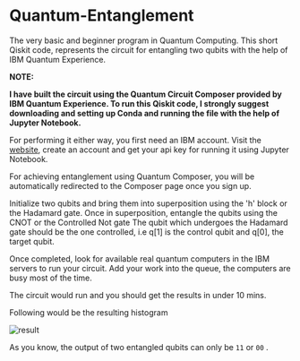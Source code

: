 # Quantum-Entanglement
The very basic and beginner program in Quantum Computing. This short Qiskit code, represents the circuit for entangling two qubits with the help of IBM Quantum Experience.

**NOTE:**

**I have built the circuit using the Quantum Circuit Composer provided by IBM Quantum Experience. To run this Qiskit code, I strongly suggest downloading and setting up Conda
and running the file with the help of Jupyter Notebook.**

For performing it either way, you first need an IBM account. Visit the [website](https://quantum-computing.ibm.com), create an account and get your api key for running it
using Jupyter Notebook.

For achieving entanglement using Quantum Composer, you will be automatically redirected to the Composer page once you sign up. 

Initialize two qubits and bring them into superposition using the 'h' block or the Hadamard gate. Once in superposition, entangle the qubits using the CNOT or the Controlled Not gate 
The qubit which undergoes the Hadamard gate should be the one controlled, i.e q[1] is the control qubit and q[0], the target qubit.

Once completed, look for available real quantum computers in the IBM servers to run your circuit. Add your work into the queue, the computers are busy most of the time.

The circuit would run and you should get the results in under 10 mins.

Following would be the resulting histogram

![result](https://imgur.com/hZoFOCr)

As you know, the output of two entangled qubits can only be ```11```  or  ```00``` .
